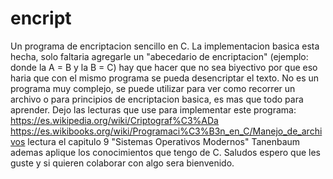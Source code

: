 # encript
Un programa de encriptacion sencillo en C.
La implementacion basica esta hecha, solo faltaria agregarle un "abecedario de encriptacion" (ejemplo: donde la A = B y la B = C)
hay que hacer que no sea biyectivo por que eso haria que con el mismo programa se pueda desencriptar el texto.
No es un programa muy complejo, se puede utilizar para ver como recorrer un archivo o para principios de encriptacion basica, es
mas que todo para aprender.
Dejo las lecturas que use para implementar este programa:
https://es.wikipedia.org/wiki/Criptograf%C3%ADa
https://es.wikibooks.org/wiki/Programaci%C3%B3n_en_C/Manejo_de_archivos
lectura el capitulo 9 "Sistemas Operativos Modernos" Tanenbaum
ademas aplique los conocimientos que tengo de C.
Saludos espero que les guste y si quieren colaborar con algo sera bienvenido.
